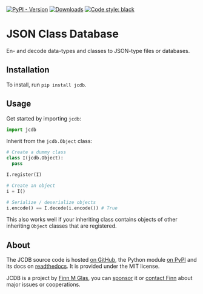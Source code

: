 [![PyPI - Version][pypi-version-badge]][pypi]
[![Downloads][pepi-downloads-badge]][pepy tech]
[![Code style: black][code-black-badge]][code-black]

# JSON Class Database

En- and decode data-types and classes to JSON-type files or databases.

<a id="installation"></a>
## Installation

To install, run `pip install jcdb`.

<a id="usage"></a>
## Usage

Get started by importing `jcdb`:

```python
import jcdb
```

Inherit from the `jcdb.Object` class:

```python
# Create a dummy class
class I(jcdb.Object):
  pass

I.register(I)

# Create an object
i = I()

# Serialize / deserialize objects
i.encode() == I.decode(i.encode()) # True
```

This also works well if your inheriting class contains objects
of other inheriting `Object` classes that are registered.

## About

The JCDB source code is hosted [on GitHub](https://github.com/finnmglas/jcdb), the Python module [on PyPI][pypi] and its docs on [readthedocs](https://jcdb.readthedocs.io). It is provided under the MIT license.

JCDB is a project by [Finn M Glas][website], you can [sponsor] it or [contact Finn][contact] about major issues or cooperations.

<!-- Finns owned media -->
  [contact]: https://contact.finnmglas.com
  [sponsor]: https://sponsor.finnmglas.com
  [website]: https://www.finnmglas.com

<!-- GitHub related -->

  [joingh]: https://github.com/join
  [newissue]: https://github.com/finnmglas/jcdb/issues/new/choose
  [fork]: https://github.com/finnmglas/jcdb/fork
  [star]: https://github.com/finnmglas/jcdb/stargazers
  [shield-star]: https://img.shields.io/github/stars/finnmglas/jcdb?label=Star&style=social

  [shield-fork]: https://img.shields.io/github/forks/finnmglas/jcdb?label=Fork&style=social

<!-- Python Package -->
  [pypi]: https://pypi.org/project/jcdb/
  [pypi-version-badge]: https://img.shields.io/pypi/v/jcdb?color=000

  [pepy tech]: https://pepy.tech/project/jcdb
  [pepi-downloads-badge]: https://img.shields.io/badge/dynamic/json?style=flat&color=000&maxAge=10800&label=downloads&query=%24.total_downloads&url=https%3A%2F%2Fapi.pepy.tech%2Fapi%2Fprojects%2Fjcdb

  [code-black]: https://github.com/psf/black
  [code-black-badge]: https://img.shields.io/badge/code%20style-black-000000.svg

<!-- Legal -->
  [MIT]: https://choosealicense.com/licenses/mit/
